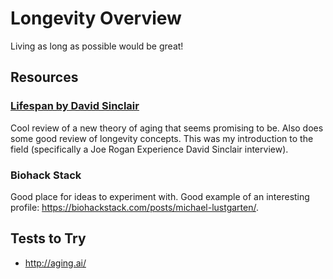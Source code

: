 # Longevity Overview

Living as long as possible would be great!

## Resources

### [Lifespan by David Sinclair](https://lifespanbook.com/)

Cool review of a new theory of aging that seems promising to be.  Also does some
good review of longevity concepts.  This was my introduction to the field
(specifically a Joe Rogan Experience David Sinclair interview).

### Biohack Stack

Good place for ideas to experiment with.  Good example of an interesting profile:
https://biohackstack.com/posts/michael-lustgarten/.

## Tests to Try

 - http://aging.ai/
